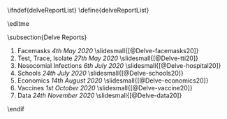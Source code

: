 \ifndef{delveReportList}
\define{delveReportList}

\editme

\subsection{Delve Reports}

1. Facemasks *4th May 2020* \slidesmall{[@Delve-facemasks20]}
2. Test, Trace, Isolate *27th May 2020* \slidesmall{[@Delve-tti20]}
3. Nosocomial Infections *6th July 2020* \slidesmall{[@Delve-hospital20]}
4. Schools *24th July 2020* \slidesmall{[@Delve-schools20]}
5. Economics *14th August 2020* \slidesmall{[@Delve-economics20]}
6. Vaccines *1st October 2020* \slidesmall{[@Delve-vaccine20]}
7. Data *24th November 2020* \slidesmall{[@Delve-data20]}

\endif

